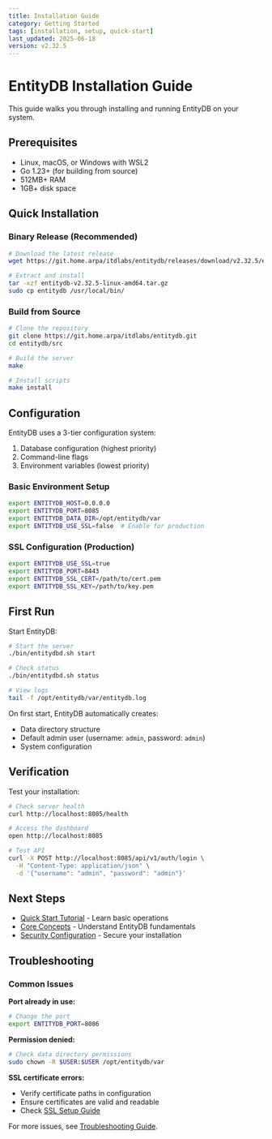 ```yaml
---
title: Installation Guide
category: Getting Started
tags: [installation, setup, quick-start]
last_updated: 2025-06-18
version: v2.32.5
---
```


# EntityDB Installation Guide

This guide walks you through installing and running EntityDB on your system.

## Prerequisites

- Linux, macOS, or Windows with WSL2
- Go 1.23+ (for building from source)
- 512MB+ RAM
- 1GB+ disk space

## Quick Installation

### Binary Release (Recommended)

```bash
# Download the latest release
wget https://git.home.arpa/itdlabs/entitydb/releases/download/v2.32.5/entitydb-v2.32.5-linux-amd64.tar.gz

# Extract and install
tar -xzf entitydb-v2.32.5-linux-amd64.tar.gz
sudo cp entitydb /usr/local/bin/
```

### Build from Source

```bash
# Clone the repository
git clone https://git.home.arpa/itdlabs/entitydb.git
cd entitydb/src

# Build the server
make

# Install scripts
make install
```

## Configuration

EntityDB uses a 3-tier configuration system:
1. Database configuration (highest priority)
2. Command-line flags
3. Environment variables (lowest priority)

### Basic Environment Setup

```bash
export ENTITYDB_HOST=0.0.0.0
export ENTITYDB_PORT=8085
export ENTITYDB_DATA_DIR=/opt/entitydb/var
export ENTITYDB_USE_SSL=false  # Enable for production
```

### SSL Configuration (Production)

```bash
export ENTITYDB_USE_SSL=true
export ENTITYDB_PORT=8443
export ENTITYDB_SSL_CERT=/path/to/cert.pem
export ENTITYDB_SSL_KEY=/path/to/key.pem
```

## First Run

Start EntityDB:

```bash
# Start the server
./bin/entitydbd.sh start

# Check status
./bin/entitydbd.sh status

# View logs
tail -f /opt/entitydb/var/entitydb.log
```

On first start, EntityDB automatically creates:
- Data directory structure
- Default admin user (username: `admin`, password: `admin`)
- System configuration

## Verification

Test your installation:

```bash
# Check server health
curl http://localhost:8085/health

# Access the dashboard
open http://localhost:8085

# Test API
curl -X POST http://localhost:8085/api/v1/auth/login \
  -H "Content-Type: application/json" \
  -d '{"username": "admin", "password": "admin"}'
```

## Next Steps

- [Quick Start Tutorial](./02-quick-start.md) - Learn basic operations
- [Core Concepts](./03-core-concepts.md) - Understand EntityDB fundamentals
- [Security Configuration](../admin-guide/01-security-configuration.md) - Secure your installation

## Troubleshooting

### Common Issues

**Port already in use:**
```bash
# Change the port
export ENTITYDB_PORT=8086
```

**Permission denied:**
```bash
# Check data directory permissions
sudo chown -R $USER:$USER /opt/entitydb/var
```

**SSL certificate errors:**
- Verify certificate paths in configuration
- Ensure certificates are valid and readable
- Check [SSL Setup Guide](../admin-guide/03-ssl-setup.md)

For more issues, see [Troubleshooting Guide](../reference/troubleshooting/).